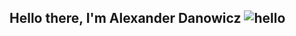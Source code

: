 
  ## Hello there, I'm Alexander Danowicz ![hello](https://i.ibb.co/MRhJwnC/ezgif-com-resize-2.gif)
